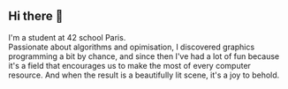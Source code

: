 ## Hi there 👋

I'm a student at 42 school Paris.  
Passionate about algorithms and opimisation, I discovered graphics programming a bit by chance, and since then I've had a lot of fun because it's a field that encourages us to make the most of every computer resource. And when the result is a beautifully lit scene, it's a joy to behold.

